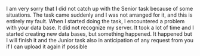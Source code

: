 I am very sorry that I did not catch up with the Senior task because of some situations. The task came suddenly and I was not arranged for it, and this is entirely my fault. When I started doing the task, I encountered a problem with your data base. It did not recognize my server. It took a lot of time and I started creating new data bases, but something happened. It happened but I will finish it and the Junior task also in anticipation of any request from you if I can upload it again if possible
